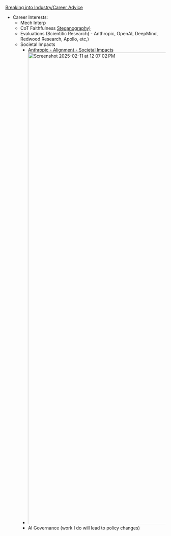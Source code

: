 [Breaking into Industry/Career Advice](https://docs.google.com/document/d/19MhDIP-yJvwC0XL_szmjUaevvGRVjPRhr_6iHuKdY_Y/edit?tab=t.0#heading=h.9gg71drl112m)
* Career Interests:
  * Mech Interp
  * CoT Faithfulness [Steganography)](https://docs.google.com/document/d/1GqrBIc6DIzarfADWSbsvDvG_GUag40OV88sx3BSljxM/edit?tab=t.0#heading=h.t4phonbuw8f1)
  * Evaluations (Scientitic Research) - Anthropic, OpenAI, DeepMind, Redwood Research, Apollo, etc,)
  * Societal Impacts
    * [Anthropic - Alignment - Societal Impacts](https://www.anthropic.com/research/sabotage-evaluations)
    * <img width="1477" alt="Screenshot 2025-02-11 at 12 07 02 PM" src="https://github.com/user-attachments/assets/6ac69367-d528-46ab-9649-b6037d8674fe" />
    * AI Governance (work I do will lead to policy changes)
